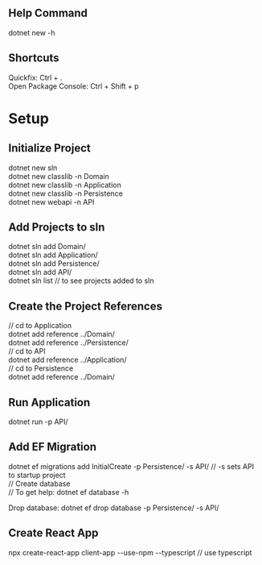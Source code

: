 ## Help Command
dotnet new -h

## Shortcuts
Quickfix: Ctrl + .  
Open Package Console: Ctrl + Shift + p

# Setup  

## Initialize Project
dotnet new sln  
dotnet new classlib -n Domain  
dotnet new classlib -n Application  
dotnet new classlib -n Persistence  
dotnet new webapi -n API  

## Add Projects to sln
dotnet sln add Domain/  
dotnet sln add Application/  
dotnet sln add Persistence/  
dotnet sln add API/  
dotnet sln list // to see projects added to sln

## Create the Project References
// cd to Application  
dotnet add reference ../Domain/  
dotnet add reference ../Persistence/  
// cd to API  
dotnet add reference ../Application/  
// cd to Persistence  
dotnet add reference ../Domain/

## Run Application
dotnet run -p API/

## Add EF Migration
dotnet ef migrations add InitialCreate -p Persistence/ -s API/ // -s sets API to startup project  
// Create database  
// To get help: dotnet ef database -h

Drop database:
dotnet ef drop database -p Persistence/ -s API/

## Create React App
npx create-react-app client-app --use-npm --typescript // use typescript  
